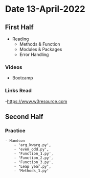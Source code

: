 # Date 13-April-2022
## First Half
 - Reading
	- Methods & Function
	- Modules & Packages
	- Error Handling
		
  
### Videos
- Bootcamp


### Links Read
 -https://www.w3resource.com



## Second Half
### Practice
	- Handson
		- 'arg_kwarg.py', 
		- 'even_odd.py', 
		- 'Function_1.py', 
		- 'Function_2.py', 
		- 'Function_3.py', 
		- 'Leap year.py', 
		- 'Methods_1.py'
